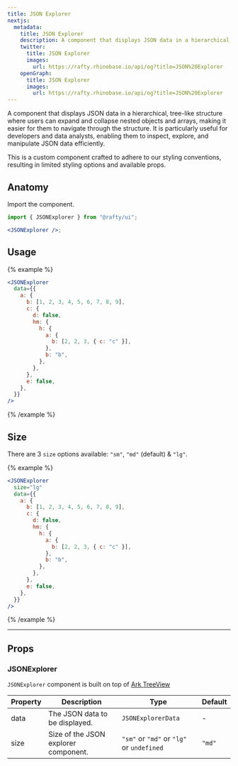```yaml
---
title: JSON Explorer
nextjs:
  metadata:
    title: JSON Explorer
    description: A component that displays JSON data in a hierarchical, tree-like structure where users can expand and collapse nested objects and arrays, making it easier for them to navigate through the structure. It is particularly useful for developers and data analysts, enabling them to inspect, explore, and manipulate JSON data efficiently.
    twitter:
      title: JSON Explorer
      images:
        url: https://rafty.rhinobase.io/api/og?title=JSON%20Explorer
    openGraph:
      title: JSON Explorer
      images:
        url: https://rafty.rhinobase.io/api/og?title=JSON%20Explorer
---
```


A component that displays JSON data in a hierarchical, tree-like structure where users can expand and collapse nested objects and arrays, making it easier for them to navigate through the structure. It is particularly useful for developers and data analysts, enabling them to inspect, explore, and manipulate JSON data efficiently.

This is a custom component crafted to adhere to our styling conventions, resulting in limited styling options and available props.

## Anatomy

Import the component.

```jsx
import { JSONExplorer } from "@rafty/ui";

<JSONExplorer />;
```

## Usage

{% example %}

```jsx
<JSONExplorer
  data={{
    a: {
      b: [1, 2, 3, 4, 5, 6, 7, 8, 9],
      c: {
        d: false,
        hm: {
          h: {
            a: {
              b: [2, 2, 3, { c: "c" }],
            },
            b: "b",
          },
        },
      },
      e: false,
    },
  }}
/>
```

{% /example %}

## Size

There are 3 `size` options available: `"sm"`, `"md"` (default) & `"lg"`.

{% example %}

```jsx
<JSONExplorer
  size="lg"
  data={{
    a: {
      b: [1, 2, 3, 4, 5, 6, 7, 8, 9],
      c: {
        d: false,
        hm: {
          h: {
            a: {
              b: [2, 2, 3, { c: "c" }],
            },
            b: "b",
          },
        },
      },
      e: false,
    },
  }}
/>
```

{% /example %}

---

## Props

### JSONExplorer

`JSONExplorer` component is built on top of [Ark TreeView](https://ark-ui.com/react/docs/components/tree-view#api-reference)

| Property | Description                          | Type                                      | Default |
| -------- | ------------------------------------ | ----------------------------------------- | ------- |
| data     | The JSON data to be displayed.       | `JSONExplorerData`                        | -       |
| size     | Size of the JSON explorer component. | `"sm"` or `"md"` or `"lg"` or `undefined` | `"md"`  |
